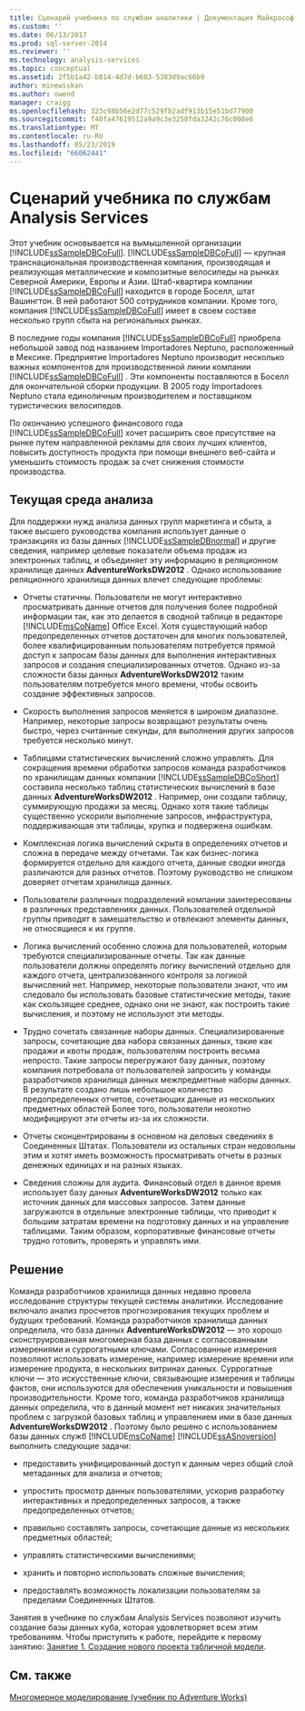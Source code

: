 ```yaml
---
title: Сценарий учебника по службам аналитики | Документация Майкрософт
ms.custom: ''
ms.date: 06/13/2017
ms.prod: sql-server-2014
ms.reviewer: ''
ms.technology: analysis-services
ms.topic: conceptual
ms.assetid: 2f5b1a42-b814-4d7d-b603-5383d9ac66b9
author: minewiskan
ms.author: owend
manager: craigg
ms.openlocfilehash: 323c98b56e2d77c529fb2adf913b15e51bd77900
ms.sourcegitcommit: f40fa47619512a9a9c3e3258fda3242c76c008e6
ms.translationtype: MT
ms.contentlocale: ru-RU
ms.lasthandoff: 05/23/2019
ms.locfileid: "66062441"
---
```

# <a name="analysis-services-tutorial-scenario"></a>Сценарий учебника по службам Analysis Services
  Этот учебник основывается на вымышленной организации [!INCLUDE[ssSampleDBCoFull](../includes/sssampledbcofull-md.md)]. [!INCLUDE[ssSampleDBCoFull](../includes/sssampledbcofull-md.md)] — крупная транснациональная производственная компания, производящая и реализующая металлические и композитные велосипеды на рынках Северной Америки, Европы и Азии. Штаб-квартира компании [!INCLUDE[ssSampleDBCoFull](../includes/sssampledbcofull-md.md)] находится в городе Боселл, штат Вашингтон. В ней работают 500 сотрудников компании. Кроме того, компания [!INCLUDE[ssSampleDBCoFull](../includes/sssampledbcofull-md.md)] имеет в своем составе несколько групп сбыта на региональных рынках.  
  
 В последние годы компания [!INCLUDE[ssSampleDBCoFull](../includes/sssampledbcofull-md.md)] приобрела небольшой завод под названием Importadores Neptuno, расположенный в Мексике. Предприятие Importadores Neptuno производит несколько важных компонентов для производственной линии компании [!INCLUDE[ssSampleDBCoFull](../includes/sssampledbcofull-md.md)] . Эти компоненты поставляются в Боселл для окончательной сборки продукции. В 2005 году Importadores Neptuno стала единоличным производителем и поставщиком туристических велосипедов.  
  
 По окончанию успешного финансового года [!INCLUDE[ssSampleDBCoFull](../includes/sssampledbcofull-md.md)] хочет расширить свое присутствие на рынке путем направленной рекламы для своих лучших клиентов, повысить доступность продукта при помощи внешнего веб-сайта и уменьшить стоимость продаж за счет снижения стоимости производства.  
  
## <a name="current-analysis-environment"></a>Текущая среда анализа  
 Для поддержки нужд анализа данных групп маркетинга и сбыта, а также высшего руководства компания использует данные о транзакциях из базы данных [!INCLUDE[ssSampleDBnormal](../includes/sssampledbnormal-md.md)] и другие сведения, например целевые показатели объема продаж из электронных таблиц, и объединяет эту информацию в реляционном хранилище данных **AdventureWorksDW2012** . Однако использование реляционного хранилища данных влечет следующие проблемы:  
  
-   Отчеты статичны. Пользователи не могут интерактивно просматривать данные отчетов для получения более подробной информации так, как это делается в сводной таблице в редакторе [!INCLUDE[msCoName](../includes/msconame-md.md)] Office Excel. Хотя существующий набор предопределенных отчетов достаточен для многих пользователей, более квалифицированным пользователям потребуется прямой доступ к запросам базы данных для выполнения интерактивных запросов и создания специализированных отчетов. Однако из-за сложности базы данных **AdventureWorksDW2012** таким пользователям потребуется много времени, чтобы освоить создание эффективных запросов.  
  
-   Скорость выполнения запросов меняется в широком диапазоне. Например, некоторые запросы возвращают результаты очень быстро, через считанные секунды, для выполнения других запросов требуется несколько минут.  
  
-   Таблицами статистических вычислений сложно управлять. Для сокращения времени обработки запросов команда разработчиков по хранилищам данных компании [!INCLUDE[ssSampleDBCoShort](../includes/sssampledbcoshort-md.md)] составила несколько таблиц статистических вычислений в базе данных **AdventureWorksDW2012** . Например, они создали таблицу, суммирующую продажи за месяц. Однако хотя такие таблицы существенно ускорили выполнение запросов, инфраструктура, поддерживающая эти таблицы, хрупка и подвержена ошибкам.  
  
-   Комплексная логика вычислений скрыта в определениях отчетов и сложна в передаче между отчетами. Так как бизнес-логика формируется отдельно для каждого отчета, данные сводки иногда различаются для разных отчетов. Поэтому руководство не слишком доверяет отчетам хранилища данных.  
  
-   Пользователи различных подразделений компании заинтересованы в различных представлениях данных. Пользователей отдельной группы приводят в замешательство и отвлекают элементы данных, не относящиеся к их группе.  
  
-   Логика вычислений особенно сложна для пользователей, которым требуются специализированные отчеты. Так как данные пользователи должны определять логику вычислений отдельно для каждого отчета, централизованного контроля за логикой вычислений нет. Например, некоторые пользователи знают, что им следовало бы использовать базовые статистические методы, такие как скользящее среднее, однако они не знают, как построить такие вычисления, и поэтому не используют эти методы.  
  
-   Трудно сочетать связанные наборы данных. Специализированные запросы, сочетающие два набора связанных данных, такие как продажи и квоты продаж, пользователям построить весьма непросто. Такие запросы перегружают базу данных, поэтому компания потребовала от пользователей запросить у команды разработчиков хранилища данных межпредметные наборы данных. В результате создано лишь небольшое количество предопределенных отчетов, сочетающих данные из нескольких предметных областей Более того, пользователи неохотно модифицируют эти отчеты из-за их сложности.  
  
-   Отчеты сконцентрированы в основном на деловых сведениях в Соединенных Штатах. Пользователи из остальных стран недовольны этим и хотят иметь возможность просматривать отчеты в разных денежных единицах и на разных языках.  
  
-   Сведения сложны для аудита. Финансовый отдел в данное время использует базу данных **AdventureWorksDW2012** только как источник данных для массовых запросов. Затем данные загружаются в отдельные электронные таблицы, что приводит к большим затратам времени на подготовку данных и на управление таблицами. Таким образом, корпоративные финансовые отчеты трудно готовить, проверять и управлять ими.  
  
## <a name="the-solution"></a>Решение  
 Команда разработчиков хранилища данных недавно провела исследование структуры текущей системы аналитики. Исследование включало анализ просчетов прогнозирования текущих проблем и будущих требований. Команда разработчиков хранилища данных определила, что база данных **AdventureWorksDW2012** — это хорошо сконструированная многомерная база данных с согласованными измерениями и суррогатными ключами. Согласованные измерения позволяют использовать измерение, например измерение времени или измерение продукта, в нескольких витринах данных. Суррогатные ключи — это искусственные ключи, связывающие измерения и таблицы фактов, они используются для обеспечения уникальности и повышения производительности. Кроме того, команда разработчиков хранилища данных определила, что в данный момент нет никаких значительных проблем с загрузкой базовых таблиц и управлением ими в базе данных **AdventureWorksDW2012** . Поэтому было решено с использованием базы данных служб [!INCLUDE[msCoName](../includes/msconame-md.md)] [!INCLUDE[ssASnoversion](../includes/ssasnoversion-md.md)] выполнить следующие задачи:  
  
-   предоставить унифицированный доступ к данным через общий слой метаданных для анализа и отчетов;  
  
-   упростить просмотр данных пользователями, ускорив разработку интерактивных и предопределенных запросов, а также предопределенных отчетов;  
  
-   правильно составлять запросы, сочетающие данные из нескольких предметных областей;  
  
-   управлять статистическими вычислениями;  
  
-   хранить и повторно использовать сложные вычисления;  
  
-   предоставлять возможность локализации пользователям за пределами Соединенных Штатов.  
  
 Занятия в учебнике по службам Analysis Services позволяют изучить создание базы данных куба, которая удовлетворяет всем этим требованиям. Чтобы приступить к работе, перейдите к первому занятию: [Занятие 1. Создание нового проекта табличной модели](lesson-1-create-a-new-tabular-model-project.md).  
  
## <a name="see-also"></a>См. также  
 [Многомерное моделирование (учебник по Adventure Works)](multidimensional-modeling-adventure-works-tutorial.md)  
  
  
